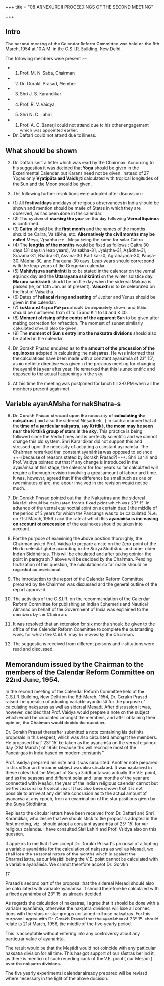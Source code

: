 +++
title = "08 ANNEXURE II PROCEEDINGS OF THE SECOND MEETING"

+++

## Intro
The second meeting of the Calendar Reform Committee was held on the 8th March, 1954 at 10 A.M. in the C.S.I.R. Building, New Delhi. 

The following members were present :-- 

- 1. Prof. M. N. Saba, Chairman 
- 2. Dr. Gorakh Prasad, Member 
- 3. Shri J. S. Karandikar, 
- 4. Prof. R. V. Vaidya, 
- 5. Shri N. C. Lahiri, 
- 1. Prof. A. C. Banerji could not attend due to his other engagement which was appointed earlier. 
- Dr. Daftari could not attend due to illness. 

## What should be shown
2. Dr. Daftari sent a letter which was read by the Chairman. According to his suggestion it was decided that **Yoga** should be given in the Experimental Calendar, but Karana need not be given. Instead of 27 Yogas only **Vyatipāta and Vaidhr̥ti** calculated with tropical longitudes of the Sun and the Moon should be given. 

3. The following further resolutions were adopted after discussion : 

- (1) All **festival days** and days of religious observances in India should be shown and mention should be made of States in which they are observed, as has been done in the calendar. 
- (2) The system of **starting the year** on the day following **Vernal Equinox** is confirmed. 
- (3) **Caitra** should be the **first month** and the names of the months should be Caitra, Vaiśākha, etc. **Alternatively the civil months may be called** Meṣa, Vr̥śabha etc., Meṣa being the name for solar Caitra. 
- (4) The **lengths of the months** would be fixed as follows : Caitra 30 days (31 days in leap years), Vaisakha-31, Jyaiṣtha-31, Aṣādha-31, Srāvana-31, Bhādra-31, Aśvina-30, Kārtika-30, Agrahāyaṇa-30, Pauṣa-30, Māgha-30, and Phalguna-30 days. Leap-years should correspond with the leap-years of the Gregorian calendar. 
- (5) **Mahāviṣuva saṁkrānti** is to be stated in the calendar on the vernal equinox day and the **Uttarayana saṁkrānti** on the winter solstice day. **Makara saṁkrānti** should be on the day when the sidereal Makara is passed (ie, on 14th Jan. as at present). **Vaiśākhi** is to be celebrated on the first of Vaisakha. 
- (6) Dates of **heliacal rising and setting** of Jupiter and Venus should be given in the calendar. 
- (7) **śukla and Krṣna Pakṣas** should be separately shown and tithis should be numbered from s1 to 15 and K 1 to 14 and K 30. 
- (8) **Moment of rising of the centre of the apparent Sun** to be given after making correction for refraction. The moment of sunset similarly calculated should also be given. 
- (9) The **moment of Sun's entry into the naksatra divisions** should also be stated in the calendar. 

4. Dr. Gorakh Prasad enquired as to the **amount of the precession of the equinoxes** adopted in calculating the nakṣatras. He was informed that the calculations have been made with a constant ayanāṁśa of 23° 15', as no definite directive was given in the previous meeting for changing the ayanāṁśa year after year. He remarked that this is unscientific and opposed to the actual happenings in the sky. 

5. At this time the meeting was postponed for lunch till 3-0 PM when all the members present again met. 

## Variable ayanAMsha for nakShatra-s
6. Dr. Gorakh Prasad stressed upon the necessity of **calculating the nakṣatras** ( and also the sidereal Meṣādi etc. ) in such a manner that at the **time of a particular nakṣatra, say Krttikā, the moon may be seen near the Krttikā group of stars in the sky**. This practice is being followed since the Vedic times and is perfectly scientific and we cannot change this old system. Shri Karandikar did not support this and stressed upon the necessity of adopting a constant ayanamśa. The Chairman remarked that constant ayanāṁśa was opposed to science +++(because of reasons stated by Gorakh Prasad?)+++. Shri Lahiri and Prof. Vaidya pointed out that if any change is introduced in the ayanāṁśa at this stage, the calendar for four years so far calculated will require a thorough revision involving a great amount of labour and time. It was, however, agreed that if the difference be small such as one or two minutes of arc, the labour involved in the revision would not be much. 

7. Dr. Gorakh Prasad pointed out that the Nakṣatras and the sidereal Meṣādi should be calculated from a fixed point which was 23° 15' in advance of the vernal equinoctial point on a certain date ( the middle of the period of 5 years for which the Pancanga was to be calculated %.e. on 21st March, 1956 ) and the rate at which this **ayanāṁśa is increasing on account of precession** of the equinoxes should be taken into account. 

8. For the purpose of examining the above position thoroughly, the Chairman asked Prof. Vaidya to prepare a note on the Zero-point of the Hindu celestial globe according to the Surya Siddhānta and other older Indian Siddhāntas. This will be circulated and after taking opinion the point in paragraph 7 above will be decided by the Chairman. Pending finalization of this question, the calculations so far made should be regarded as provisional. 

9. The introduction to the report of the Calendar Reform Committee prepared by the Chairman was discussed and the general outline of the report approved. 

10. The activities of the C.S.I.R. on the recommendation of the Calendar Reform Committee for publishing an Indian Ephemeris and Nautical Almanac on behalf of the Government of India was explained to the members by the Chairman. 

11. It was resolved that an extension for six months should be given to the office of the Calendar Reform Committee to complete the outstanding work, for which the C.S.I.R. may be moved by the Chairman. 

12. The suggestions received from different persons and institutions were read and discussed. 


## Memorandum issued by the Chairman to the members of the Calendar Reform Committee on 22nd June, 1954. 
In the second meeting of the Calendar Reform Committee held at the C.S.I.R. Building, New Delhi on the 8th March, 1954, Dr. Gorakh Prasad raised the question of adopting variable ayanāmśā for the purpose of calculating nakṣatras as well as sidereal Meṣadi. After discussion it was, however, decided that Prof. Vaidya would prepare a note on the subject which would be circulated amongst the members, and after obtaining their opinion, the Chairman would decide the question. 

Dr. Gorakh Prasad thereafter submitted a note containing his definite proposals in this respect, which was also circulated amongst the members. He proposed that“ 23° 15' be taken as the ayanāṁśa on the vernal equinox day (21st March ) of 1956, because this will reconcile most of the Pancāngas in India based on modern constants." 

Prof. Vaidya prepared his note and it was circulated. Another note prepared in this office on the same subject was also circulated. It was explained in these notes that the Meṣādi of Surya Siddhānta was actually the V.E. point, and as the seasons and different solar and lunar months of the year are connected with Meṣādi, the year of the Indian religious calendar cannot but be the seasonal or tropical year. It has also been shown that it is not possible to arrive at any definite conclusion as to the actual amount of ayanansa at any epoch, from an examination of the star positions given by the Surya Siddhānta. 

Replies to the circular letters have been received from Dr. Daftari and Shri Karandikar, who desire that we should stick to the proposals adopted in the first meeting, viz., should adopt a constant ayanāṁśa of 23° 15' for our religious calendar. I have consulted Shri Lahiri and Prof. Vaidya also on this question. 

It appears to me that if we accept Dr. Gorakh Prasad's proposal of adopting a variable ayanāṁśa for the calculation of nakṣatra as well as Mesadi, we shall lose the seasonal nature of the months which is against the Dharmaśāstra, as our Meṣādi being the V.E. point cannot be calculated with a variable ayanāṁśa. We cannot therefore accept Dr. Gorakh 

17 

Prasad's second part of the proposal that the sidereal Meṣadi should also be calculated with variable ayanāṁśa. It should therefore be calculated with a fixed ayanāmba of 23° 15' as already decided. 

As regards the calculation of nakṣatras, I agree that it should be done with a variable ayanāṁśa, otherwise the nakṣatra divisions will lose all connec tions with the stars or star-groups contained in those nakṣatras. For this purpose I agree with Dr. Gorakh Prasad that the ayanāṁśa of 23° 15' should relate to 21st March, 1956, the middle of the five-yearly period. 

This is acceptable without entering into any controversy about any particular value of ayanāṁśa. 

The result would be that the Meṣādi would not coincide with any particular nakṣatra division for all time. This has got support of our śāstras behind it, as there is mention of such receding back of the V.E. point ( our Meṣādi ) over the nakṣatra divisions. 

The five yearly experimental calendar already prepared will be revised where necessary in the light of the above docision. 

